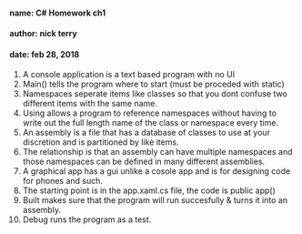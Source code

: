 #### name: C# Homework ch1
#### author: nick terry
#### date: feb 28, 2018




1. A console application is a text based program with no UI
2. Main() tells the program where to start (must be proceded with static)
3. Namespaces seperate items like classes so that you dont confuse two different items with the same name.
4. Using allows a program to reference namespaces without having to write out the full length name of the class or namespace every time.
5. An assembly is a file that has a database of classes to use at your discretion and is partitioned by like items.
6. The relationship is that an assembly can have multiple namespaces and those namespaces can be defined in many different assemblies.
7. A graphical app has a gui unlike a cosole app and is for designing code for phones and such.
8. The starting point is in the app.xaml.cs file, the code is public app()
9. Built makes sure that the program will run succesfully & turns it into an assembly.
10. Debug runs the program as a test.